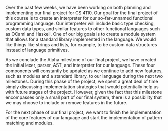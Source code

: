 Over the past few weeks, we have been working on both planning and implementing our final project for CS 4110. Our goal for the final project of this course is to create an interpreter for our so-far-unnamed functional programming language. Our interpreter will include basic type checking, custom data types, and similar features to other functional languages such as OCaml and Haskell. One of our big goals is to create a module system that allows for a standard library implemented in the language. We would like things like strings and lists, for example, to be custom data structures instead of language primitives.

As we conclude the Alpha milestone of our final project, we have created the initial lexer, parser, AST, and interpreter for our language. These four components will constantly be updated as we continue to add new features, such as modules and a standard library, to our language during the next two milestones. During this phase of the project, we spent a great deal of time simply discussing implementation strategies that would potentially help us with future stages of the project. However, given the fact that this milestone encompasses only a small part of our final system, there is a possibility that we may choose to include or remove features in the future.

For the next phase of our final project, we want to finish the implementation of the core features of our language and start the implementation of pattern matching and modules.